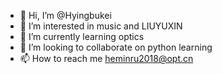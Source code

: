 - 👋 Hi, I’m @Hyingbukei
- 👀 I’m interested in music and LIUYUXIN
- 🌱 I’m currently learning optics
- 💞️ I’m looking to collaborate on python learning
- 📫 How to reach me heminru2018@opt.cn

<!---
Hyingbukei/Hyingbukei is a ✨ special ✨ repository because its `README.md` (this file) appears on your GitHub profile.
You can click the Preview link to take a look at your changes.
--->
